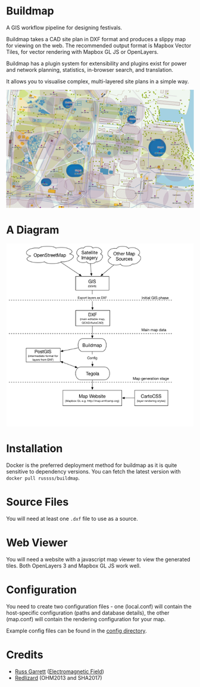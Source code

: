Buildmap
========

A GIS workflow pipeline for designing festivals.

Buildmap takes a CAD site plan in DXF format and produces a slippy
map for viewing on the web. The recommended output format is Mapbox
Vector Tiles, for vector rendering with Mapbox GL JS or OpenLayers.

Buildmap has a plugin system for extensibility and plugins exist
for power and network planning, statistics, in-browser search,
and translation.

It allows you to visualise complex, multi-layered site plans in a
simple way.

![Map of CCCamp 2019](/docs/cccamp2019.png?raw=true)

A Diagram
=========

![buildmap diagram](/docs/diagram.png?raw=true)

Installation
============

Docker is the preferred deployment method for buildmap as it is quite
sensitive to dependency versions. You can fetch the latest version
with `docker pull russss/buildmap`.

Source Files
============

You will need at least one `.dxf` file to use as a source.

Web Viewer
==========

You will need a website with a javascript map viewer to view the
generated tiles. Both OpenLayers 3 and Mapbox GL JS work well.

Configuration
=============

You need to create two configuration files - one (local.conf) will contain
the host-specific configuration (paths and database details), the other
(map.conf) will contain the rendering configuration for your map.

Example config files can be found in the [config directory](/config).

Credits
=======

* [Russ Garrett](https://github.com/russss) ([Electromagnetic Field](https://www.emfcamp.org))
* [Redlizard](https://github.com/redlizard) (OHM2013 and SHA2017)
